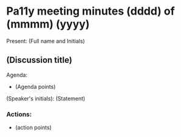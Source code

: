 # Pa11y meeting minutes (dddd) of (mmmm) (yyyy)

Present: (Full name and Initials)

## (Discussion title)

Agenda:
- (Agenda points)

(Speaker's initials): (Statement)

### Actions:
- (action points)
